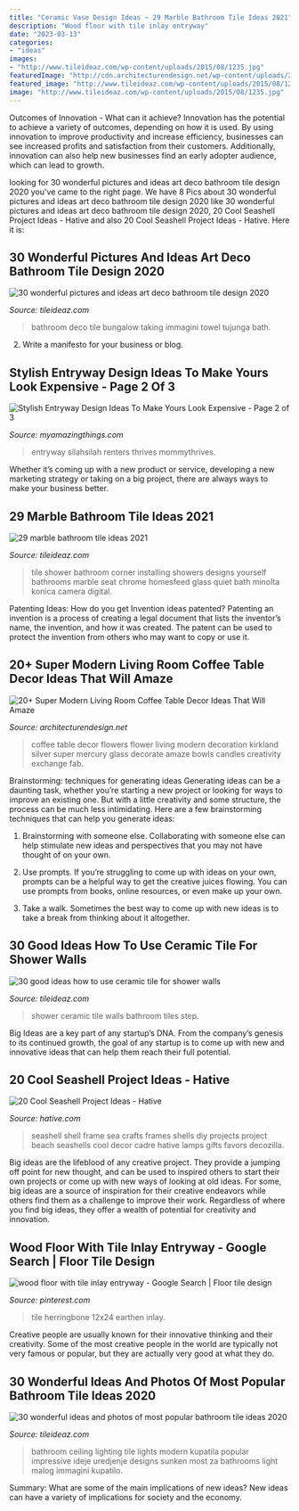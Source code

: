 ```yaml
---
title: "Ceramic Vase Design Ideas ~ 29 Marble Bathroom Tile Ideas 2021"
description: "Wood floor with tile inlay entryway"
date: "2023-03-13"
categories:
- "ideas"
images:
- "http://www.tileideaz.com/wp-content/uploads/2015/08/1235.jpg"
featuredImage: "http://cdn.architecturendesign.net/wp-content/uploads/2015/11/AD-19-creative-adorable-flower-coffee-table-decor.jpg"
featured_image: "http://www.tileideaz.com/wp-content/uploads/2015/08/1235.jpg"
image: "http://www.tileideaz.com/wp-content/uploads/2015/08/1235.jpg"
---
```



Outcomes of Innovation - What can it achieve?
Innovation has the potential to achieve a variety of outcomes, depending on how it is used. By using innovation to improve productivity and increase efficiency, businesses can see increased profits and satisfaction from their customers. Additionally, innovation can also help new businesses find an early adopter audience, which can lead to growth.

	

		
looking for 30 wonderful pictures and ideas art deco bathroom tile design 2020 you've came to the right page. We have 8 Pics about 30 wonderful pictures and ideas art deco bathroom tile design 2020 like 30 wonderful pictures and ideas art deco bathroom tile design 2020, 20 Cool Seashell Project Ideas - Hative and also 20 Cool Seashell Project Ideas - Hative. Here it is:
		
    
## 30 Wonderful Pictures And Ideas Art Deco Bathroom Tile Design 2020

<img loading=lazy src="https://www.tileideaz.com/wp-content/uploads/2015/11/bath.Tujunga-bungalow.jpg" onerror="this.onerror=null;this.src='https://tse3.mm.bing.net/th?id=OIP.ZvlDzZGKEeDvv70FvXpDUQHaK3&amp;pid=15.1';" alt="30 wonderful pictures and ideas art deco bathroom tile design 2020">

_Source: tileideaz.com_

>bathroom deco tile bungalow taking immagini towel tujunga bath. 

	

2. Write a manifesto for your business or blog.

    
## Stylish Entryway Design Ideas To Make Yours Look Expensive - Page 2 Of 3

<img loading=lazy src="https://myamazingthings.com/wp-content/uploads/2017/08/entryway-ideas-6.jpg" onerror="this.onerror=null;this.src='https://tse3.mm.bing.net/th?id=OIP.uo4veDe1fP6oTbyu1zsr0QHaLF&amp;pid=15.1';" alt="Stylish Entryway Design Ideas To Make Yours Look Expensive - Page 2 of 3">

_Source: myamazingthings.com_

>entryway silahsilah renters thrives mommythrives. 

	

Whether it’s coming up with a new product or service, developing a new marketing strategy or taking on a big project, there are always ways to make your business better.

    
## 29 Marble Bathroom Tile Ideas 2021

<img loading=lazy src="https://www.tileideaz.com/wp-content/uploads/2015/08/914.jpg" onerror="this.onerror=null;this.src='https://tse2.mm.bing.net/th?id=OIP.-JukWjeXd48muO3t6G8HGQHaKd&amp;pid=15.1';" alt="29 marble bathroom tile ideas 2021">

_Source: tileideaz.com_

>tile shower bathroom corner installing showers designs yourself bathrooms marble seat chrome homesfeed glass quiet bath minolta konica camera digital. 

	

Patenting Ideas: How do you get Invention ideas patented?
Patenting an invention is a process of creating a legal document that lists the inventor’s name, the invention, and how it was created. The patent can be used to protect the invention from others who may want to copy or use it.

    
## 20+ Super Modern Living Room Coffee Table Decor Ideas That Will Amaze

<img loading=lazy src="http://cdn.architecturendesign.net/wp-content/uploads/2015/11/AD-19-creative-adorable-flower-coffee-table-decor.jpg" onerror="this.onerror=null;this.src='https://tse3.mm.bing.net/th?id=OIP.36Vf7fsXXKrlDgYqCOT8KwHaLA&amp;pid=15.1';" alt="20+ Super Modern Living Room Coffee Table Decor Ideas That Will Amaze">

_Source: architecturendesign.net_

>coffee table decor flowers flower living modern decoration kirkland silver super mercury glass decorate amaze bowls candles creativity exchange fab. 

	

Brainstorming: techniques for generating ideas
Generating ideas can be a daunting task, whether you’re starting a new project or looking for ways to improve an existing one. But with a little creativity and some structure, the process can be much less intimidating.
Here are a few brainstorming techniques that can help you generate ideas:

1. Brainstorming with someone else. Collaborating with someone else can help stimulate new ideas and perspectives that you may not have thought of on your own.

2. Use prompts. If you’re struggling to come up with ideas on your own, prompts can be a helpful way to get the creative juices flowing. You can use prompts from books, online resources, or even make up your own.

3. Take a walk. Sometimes the best way to come up with new ideas is to take a break from thinking about it altogether.

    
## 30 Good Ideas How To Use Ceramic Tile For Shower Walls

<img loading=lazy src="http://www.tileideaz.com/wp-content/uploads/2015/08/1235.jpg" onerror="this.onerror=null;this.src='https://tse2.mm.bing.net/th?id=OIP.fJLL_SVfGrNAYiUyhb9f5wHaLG&amp;pid=15.1';" alt="30 good ideas how to use ceramic tile for shower walls">

_Source: tileideaz.com_

>shower ceramic tile walls bathroom tiles step. 

	

Big Ideas are a key part of any startup’s DNA. From the company’s genesis to its continued growth, the goal of any startup is to come up with new and innovative ideas that can help them reach their full potential.

    
## 20 Cool Seashell Project Ideas - Hative

<img loading=lazy src="https://hative.com/wp-content/uploads/2014/12/seashell-project-ideas/11-sea-shell-photo-frame.jpg" onerror="this.onerror=null;this.src='https://tse4.mm.bing.net/th?id=OIP.zg4oFNNHPHchdF10OVI2mQHaJ4&amp;pid=15.1';" alt="20 Cool Seashell Project Ideas - Hative">

_Source: hative.com_

>seashell shell frame sea crafts frames shells diy projects project beach seashells cool decor cadre hative lamps gifts favors decozilla. 

	

Big ideas are the lifeblood of any creative project. They provide a jumping off point for new thought, and can be used to inspired others to start their own projects or come up with new ways of looking at old ideas. For some, big ideas are a source of inspiration for their creative endeavors while others find them as a challenge to improve their work. Regardless of where you find big ideas, they offer a wealth of potential for creativity and innovation.

    
## Wood Floor With Tile Inlay Entryway - Google Search | Floor Tile Design

<img loading=lazy src="https://i.pinimg.com/736x/7b/bd/07/7bbd07c2b2ce719f5c1e1edd09126aea.jpg" onerror="this.onerror=null;this.src='https://tse1.mm.bing.net/th?id=OIP.rY0SZ2aDzASJ8XIkAq89hgHaJ6&amp;pid=15.1';" alt="wood floor with tile inlay entryway - Google Search | Floor tile design">

_Source: pinterest.com_

>tile herringbone 12x24 earthen inlay. 

	

Creative people are usually known for their innovative thinking and their creativity. Some of the most creative people in the world are typically not very famous or popular, but they are actually very good at what they do.

    
## 30 Wonderful Ideas And Photos Of Most Popular Bathroom Tile Ideas 2020

<img loading=lazy src="https://www.tileideaz.com/wp-content/uploads/2015/11/bathroom-tile1.jpg" onerror="this.onerror=null;this.src='https://tse2.mm.bing.net/th?id=OIP.XfeGBtgtOlT6blppQFKu2QHaJ3&amp;pid=15.1';" alt="30 wonderful ideas and photos of most popular bathroom tile ideas 2020">

_Source: tileideaz.com_

>bathroom ceiling lighting tile lights modern kupatila popular impressive ideje uredjenje designs sunken most za bathrooms light malog immagini kupatilo. 

	

Summary: What are some of the main implications of new ideas?
New ideas can have a variety of implications for society and the economy.

